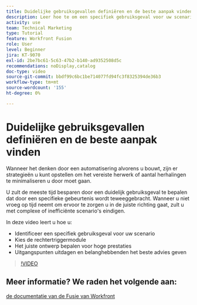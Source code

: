 ```yaml
---
title: Duidelijke gebruiksgevallen definiëren en de beste aanpak vinden
description: Leer hoe te om een specifiek gebruiksgeval voor uw scenario te identificeren, het juiste ontwerp te bepalen, en belanghebbenden het beste advies in  [!DNL Adobe Workfront Fusion] te geven.
activity: use
team: Technical Marketing
type: Tutorial
feature: Workfront Fusion
role: User
level: Beginner
jira: KT-9070
exl-id: 2be7bc61-5c63-47b2-b140-ad9352508d5c
recommendations: noDisplay,catalog
doc-type: video
source-git-commit: bbdf99c6bc1be714077fd94fc3f8325394de36b3
workflow-type: tm+mt
source-wordcount: '155'
ht-degree: 0%

---
```


# Duidelijke gebruiksgevallen definiëren en de beste aanpak vinden

Wanneer het denken door een automatisering alvorens u bouwt, zijn er strategieën u kunt opstellen om het vereiste herwerk of aantal herhalingen te minimaliseren u door moet gaan.

U zult de meeste tijd besparen door een duidelijk gebruiksgeval te bepalen dat door een specifieke gebeurtenis wordt teweeggebracht. Wanneer u niet vroeg op tijd neemt om ervoor te zorgen u in de juiste richting gaat, zult u met complexe of inefficiënte scenario&#39;s eindigen.

In deze video leert u hoe u:

* Identificeer een specifiek gebruiksgeval voor uw scenario
* Kies de rechtertriggermodule
* Het juiste ontwerp bepalen voor hoge prestaties
* Uitgangspunten uitdagen en belanghebbenden het beste advies geven

>[!VIDEO](https://video.tv.adobe.com/v/335311/?quality=12&learn=on&enablevpops=1)

## Meer informatie? We raden het volgende aan:

[ de documentatie van de Fusie van Workfront ](https://experienceleague.adobe.com/en/docs/workfront-fusion/using/get-started-with-fusion/understand-workfront-fusion/workfront-fusion-overview)

